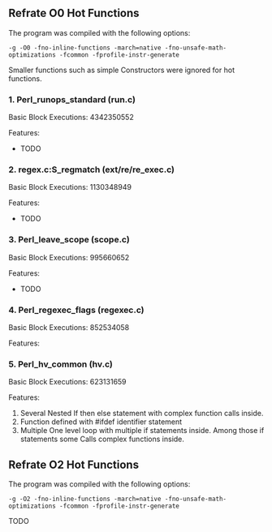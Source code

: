 ## Refrate O0 Hot Functions

The program was compiled with the following options:

```-g -O0 -fno-inline-functions -march=native -fno-unsafe-math-optimizations -fcommon -fprofile-instr-generate```

Smaller functions such as simple Constructors were ignored for hot functions.

### 1. Perl_runops_standard (run.c)
Basic Block Executions: 4342350552

Features:
* TODO

### 2. regex.c:S_regmatch (ext/re/re_exec.c)
Basic Block Executions: 1130348949

Features:
* TODO

### 3. Perl_leave_scope (scope.c)
Basic Block Executions: 995660652

Features:
* TODO

### 4. Perl_regexec_flags (regexec.c)
Basic Block Executions: 852534058

Features:


### 5. Perl_hv_common (hv.c)
Basic Block Executions: 623131659

Features:

1.	Several Nested If then else statement with complex function calls inside.
2.	Function defined with #ifdef identifier statement
3.	Multiple One level loop with multiple if statements inside. Among those if statements some 
Calls complex functions inside.


## Refrate O2 Hot Functions

The program was compiled with the following options:

```-g -O2 -fno-inline-functions -march=native -fno-unsafe-math-optimizations -fcommon -fprofile-instr-generate```

TODO
